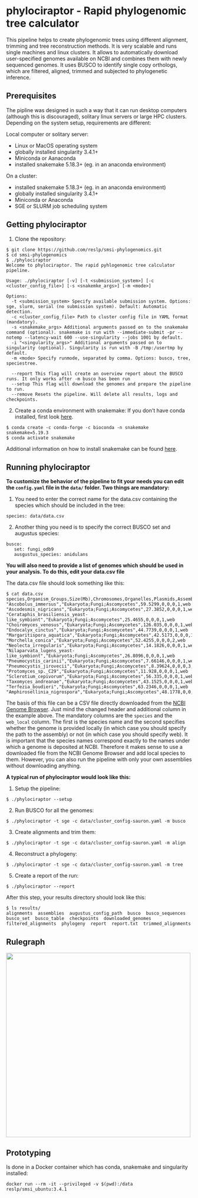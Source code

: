# phylociraptor - Rapid phylogenomic tree calculator 

This pipeline helps to create phylogenomic trees using different alignment, trimming and tree reconstruction methods. It is very scalable and runs single machines and linux clusters. It allows to automatically download user-specified genomes available on NCBI and combines them with newly sequenced genomes. It uses BUSCO to identify single copy orthologs, which are filtered, aligned, trimmed and subjected to phylogenetic inference. 

## Prerequisites
The pipline was designed in such a way that it can run desktop computers (although this is discouraged), solitary linux servers or large HPC clusters. Depending on the system setup, requirements are different: 

Local computer or solitary server:

- Linux or MacOS operating system
- globally installed singularity 3.4.1+ 
- Miniconda or Aanaconda 
- installed snakemake 5.18.3+ (eg. in an anaconda environment)

On a cluster:

- installed snakemake 5.18.3+ (eg. in an anaconda environment)
- globally installed singularity 3.4.1+
- Miniconda or Anaconda
- SGE or SLURM job scheduling system

## Getting phylociraptor

1. Clone the repository:

```
$ git clone https://github.com/reslp/smsi-phylogenomics.git
$ cd smsi-phylogenomics
$ ./phylociraptor
Welcome to phylociraptor. The rapid pyhlogenomic tree calculator pipeline.

Usage: ./phylociraptor [-v] [-t <submission_system>] [-c <cluster_config_file>] [-s <snakemke_args>] [-m <mode>]

Options:
  -t <submission_system> Specify available submission system. Options: sge, slurm, serial (no submission system). Default: Automatic detection.
  -c <cluster_config_file> Path to cluster config file in YAML format (mandatory). 
  -s <snakemake_args> Additional arguments passed on to the snakemake command (optional). snakemake is run with --immediate-submit -pr --notemp --latency-wait 600 --use-singularity --jobs 1001 by default.
  -i "<singularity_args>" Additional arguments passed on to singularity (optional). Singularity is run with -B /tmp:/usertmp by default.
  -m <mode> Specify runmode, separated by comma. Options: busco, tree, speciestree.

  --report This flag will create an overview report about the BUSCO runs. It only works after -m busco has been run
  --setup This flag will download the genomes and prepare the pipeline to run.
  --remove Resets the pipeline. Will delete all results, logs and checkpoints.
```

2. Create a conda environment with snakemake:
If you don't have conda installed, first look [here](https://docs.conda.io/en/latest/miniconda.html).

```
$ conda create -c conda-forge -c bioconda -n snakemake snakemake=5.19.3
$ conda activate snakemake
```

Additional information on how to install snakemake can be found [here](https://snakemake.readthedocs.io/en/stable/getting_started/installation.html).

## Running phylociraptor 

**To customize the behavior of the pipeline to fit your needs you can edit the `config.yaml` file in the `data/` folder. Two things are mandatory:**

1. You need to enter the correct name for the data.csv containing the species which should be included in the tree:

```
species: data/data.csv
```

2. Another thing you need is to specify the correct BUSCO set and augustus species:

```
busco:
   set: fungi_odb9
   ausgustus_species: anidulans
```

**You will also need to provide a list of genomes which should be used in your analysis. To do this, edit your data.csv file**

The data.csv file should look something like this:

```
$ cat data.csv
species,Organism_Groups,Size(Mb),Chromosomes,Organelles,Plasmids,Assemblies,web_local
"Ascobolus_immersus","Eukaryota;Fungi;Ascomycetes",59.5299,0,0,0,1,web
"Ascodesmis_nigricans","Eukaryota;Fungi;Ascomycetes",27.3852,0,0,0,1,web
"Cerataphis_brasiliensis_yeast-like_symbiont","Eukaryota;Fungi;Ascomycetes",25.4655,0,0,0,1,web
"Choiromyces_venosus","Eukaryota;Fungi;Ascomycetes",126.035,0,0,0,1,web
"Endocalyx_cinctus","Eukaryota;Fungi;Ascomycetes",44.7739,0,0,0,1,web
"Margaritispora_aquatica","Eukaryota;Fungi;Ascomycetes",42.5173,0,0,0,1,web
"Morchella_conica","Eukaryota;Fungi;Ascomycetes",52.4255,0,0,0,2,web
"Neolecta_irregularis","Eukaryota;Fungi;Ascomycetes",14.1826,0,0,0,1,web
"Nilaparvata_lugens_yeast-like_symbiont","Eukaryota;Fungi;Ascomycetes",26.8096,0,0,0,1,web
"Pneumocystis_carinii","Eukaryota;Fungi;Ascomycetes",7.66146,0,0,0,1,web
"Pneumocystis_jirovecii","Eukaryota;Fungi;Ascomycetes",8.39624,0,0,0,3,web
"Protomyces_sp._C29","Eukaryota;Fungi;Ascomycetes",11.928,0,0,0,1,web
"Sclerotium_cepivorum","Eukaryota;Fungi;Ascomycetes",56.335,0,0,0,1,web
"Taxomyces_andreanae","Eukaryota;Fungi;Ascomycetes",43.1525,0,0,0,1,web
"Terfezia_boudieri","Eukaryota;Fungi;Ascomycetes",63.2346,0,0,0,1,web
"Amphirosellinia_nigrospora","Eukaryota;Fungi;Ascomycetes",48.1778,0,0,0,1,data/assemblies/assembly.fas
``` 

The basis of this file can be a CSV file directly downloaded from the [NCBI Genome Browser](https://www.ncbi.nlm.nih.gov/genome/browse#!/overview/). Just mind the changed header and additional column in the example above. The mandatory columns are the `species` and the `web_local` column. The first is the species name and the second specifies whether the genome is provided locally (in which case you should specify the path to the assembly) or not (in which case you should specify web). It is important that the species names correspond exactly to the names under which a genome is deposited at NCBI. Therefore it makes sense to use a downloaded file from the NCBI Genome Browser and add local species to them. However, you can also run the pipeline with only your own assemblies without downloading anything.



**A typical run of phylociraptor would look like this:**


1. Setup the pipeline:

```
$ ./phylociraptor --setup
```

2. Run BUSCO for all the genomes:

```
$ ./phylociraptor -t sge -c data/cluster_config-sauron.yaml -m busco
```

3. Create alignments and trim them:

```
$ ./phylociraptor -t sge -c data/cluster_config-sauron.yaml -m align
```

4. Reconstruct a phylogeny:

```
$ ./phylociraptor -t sge -c data/cluster_config-sauron.yaml -m tree
```

5. Create a report of the run:

```
$ ./phylociraptor --report
```


After this step, your results directory should look like this:

```
$ ls results/
alignments  assemblies  augustus_config_path  busco  busco_sequences  busco_set  busco_table  checkpoints  downloaded_genomes  filtered_alignments  phylogeny  report  report.txt  trimmed_alignments
```


## Rulegraph

<img src="https://github.com/reslp/smsi-phylogenomics/blob/master/rulegraph.png" height="500">


## Prototyping

Is done in a Docker container which has conda, snakemake and singularity installed:

```
docker run --rm -it --privileged -v $(pwd):/data reslp/smsi_ubuntu:3.4.1
```
